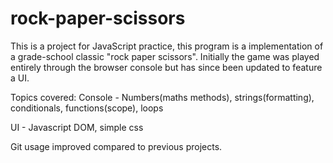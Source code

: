 # rock-paper-scissors

This is a project for JavaScript practice, this program is a implementation of a grade-school classic "rock paper scissors". Initially the game was played entirely through the browser console but has since been updated to feature a UI.

Topics covered:
Console - Numbers(maths methods), strings(formatting), conditionals, functions(scope), loops

UI - Javascript DOM, simple css

Git usage improved compared to previous projects.